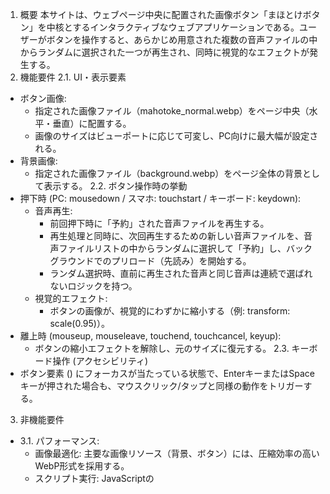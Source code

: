 1. 概要
本サイトは、ウェブページ中央に配置された画像ボタン「まほとけボタン」を中核とするインタラクティブなウェブアプリケーションである。ユーザーがボタンを操作すると、あらかじめ用意された複数の音声ファイルの中からランダムに選択された一つが再生され、同時に視覚的なエフェクトが発生する。
2. 機能要件
2.1. UI・表示要素
 * ボタン画像:
   * 指定された画像ファイル（mahotoke_normal.webp）をページ中央（水平・垂直）に配置する。
   * 画像のサイズはビューポートに応じて可変し、PC向けに最大幅が設定される。
 * 背景画像:
   * 指定された画像ファイル（background.webp）をページ全体の背景として表示する。
2.2. ボタン操作時の挙動
 * 押下時 (PC: mousedown / スマホ: touchstart / キーボード: keydown):
   * 音声再生:
     * 前回押下時に「予約」された音声ファイルを再生する。
     * 再生処理と同時に、次回再生するための新しい音声ファイルを、音声ファイルリストの中からランダムに選択して「予約」し、バックグラウンドでのプリロード（先読み）を開始する。
     * ランダム選択時、直前に再生された音声と同じ音声は連続で選ばれないロジックを持つ。
   * 視覚的エフェクト:
     * ボタンの画像が、視覚的にわずかに縮小する（例: transform: scale(0.95)）。
 * 離上時 (mouseup, mouseleave, touchend, touchcancel, keyup):
   * ボタンの縮小エフェクトを解除し、元のサイズに復元する。
2.3. キーボード操作 (アクセシビリティ)
 * ボタン要素 (<img>) にフォーカスが当たっている状態で、EnterキーまたはSpaceキーが押された場合も、マウスクリック/タップと同様の動作をトリガーする。
3. 非機能要件
 * 3.1. パフォーマンス:
   * 画像最適化: 主要な画像リソース（背景、ボタン）には、圧縮効率の高いWebP形式を採用する。
   * スクリプト実行: JavaScriptの<script>タグにdefer属性を使用し、HTMLのレンダリングをブロックしないことで、ページの初期表示速度を向上させる。
   * 音声再生の応答性: 次回再生する音声ファイルを事前にプリロードする戦略により、2回目以降のユーザーインタラクションに対する音声再生の遅延を最小化する。
 * 3.2. アクセシビリティ:
   * ボタン画像にrole="button", tabindex="0", alt属性を設定し、キーボード操作やスクリーンリーダーへの配慮を行う。
4. 使用技術・アーキテクチャ
 * 技術スタック: HTML5, CSS3, JavaScript (ES6+)
 * アーキテクチャ: サーバーサイドの処理を必要としない、完全にクライアントサイドで完結する静的サイト。
 * ホスティング: GitHub Pages, Vercel, Netlifyなど、任意の静的サイトホスティングサービスで展開可能。
5. ファイル構成
/ (プロジェクトのルートディレクトリ)
├── index.html
├── style.css
├── script.js
└── Assets/
    ├── image/
    │   ├── background.webp
    │   └── mahotoke_normal.webp
    └── sound/
        ├── sound1.mp3
        ├── sound2.mp3
        └── ... (音声ファイルは将来的に追加・変更される)

